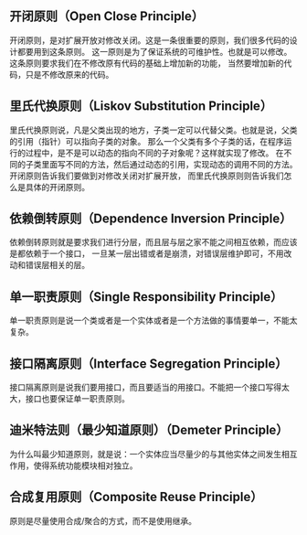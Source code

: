 ## 开闭原则（Open Close Principle）

开闭原则，是对扩展开放对修改关闭。这是一条很重要的原则，我们很多代码的设计都要用到这条原则。
这一原则是为了保证系统的可维护性。也就是可以修改。这条原则要求我们在不修改原有代码的基础上增加新的功能，
当然要增加新的代码，只是不修改原来的代码。

## 里氏代换原则（Liskov Substitution Principle）

里氏代换原则说，凡是父类出现的地方，子类一定可以代替父类。也就是说，父类的引用（指针）可以指向子类的对象。
那么一个父类有多个子类的话，在程序运行的过程中，是不是可以动态的指向不同的子对象呢？这样就实现了修改。
在不同的子类里面写不同的方法，然后通过动态的引用，实现动态的调用不同的方法。开闭原则告诉我们要做到对修改关闭对扩展开放，
而里氏代换原则则告诉我们怎么是具体的开闭原则。

## 依赖倒转原则（Dependence Inversion Principle）

依赖倒转原则就是要求我们进行分层，而且层与层之家不能之间相互依赖，而应该是都依赖于一个接口，
一旦某一层出错或者是崩溃，对错误层维护即可，不用改动和错误层相关的层。

## 单一职责原则（Single Responsibility Principle）

单一职责原则是说一个类或者是一个实体或者是一个方法做的事情要单一，不能太复杂。

## 接口隔离原则（Interface Segregation Principle）

接口隔离原则是说我们要用接口，而且要适当的用接口。不能把一个接口写得太大，接口也要保证单一职责原则。

## 迪米特法则（最少知道原则）（Demeter Principle）

为什么叫最少知道原则，就是说：一个实体应当尽量少的与其他实体之间发生相互作用，使得系统功能模块相对独立。

## 合成复用原则（Composite Reuse Principle）

原则是尽量使用合成/聚合的方式，而不是使用继承。